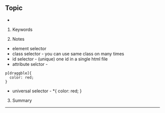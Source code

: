 ## Topic
- 


1. Keywords


2. Notes 
- element selector
- class selector - you can use same class on many times
- id selector - (unique) one id in a single html file
- attribute selctor - 
```
p[draggble]{
  color: red;
}
```
- universal selector - *{
  color: red;
}

3. Summary 

---